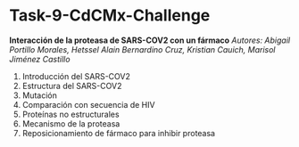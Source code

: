 # Task-9-CdCMx-Challenge
**Interacción de la proteasa de SARS-COV2 con un fármaco**
*Autores: Abigail Portillo Morales, Hetssel Alain Bernardino Cruz, Kristian Cauich, Marisol Jiménez Castillo*

1. Introducción del SARS-COV2
2. Estructura del SARS-COV2
3. Mutación
4. Comparación con secuencia de HIV
5. Proteínas no estructurales
6. Mecanismo de la proteasa
7. Reposicionamiento de fármaco para inhibir proteasa
